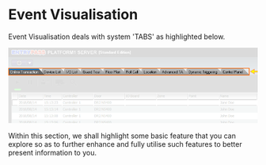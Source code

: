 # Event Visualisation

Event Visualisation deals with system 'TABS' as highlighted below.

![](../.gitbook/assets/untitled8%20%289%29.png)

Within this section, we shall highlight some basic feature that you can explore so as to further enhance and fully utilise such features to better present information to you. 

